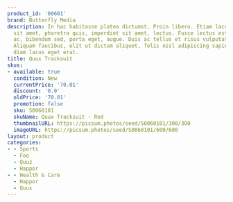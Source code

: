 ```yaml
---
product_id: '00601'
brand: Butterfly Media
description: In hac habitasse platea dictumst. Proin libero. Etiam lacus lorem, iaculis
  sit amet, pharetra quis, imperdiet sit amet, lectus. Fusce lectus est, accumsan
  ac, bibendum sed, porta eget, augue. Duis ac tellus et risus vulputate vehicula.
  Aliquam faucibus, elit ut dictum aliquet, felis nisl adipiscing sapien, sed malesuada
  diam lacus eget erat.
title: Quux Tracksuit
skus:
- available: true
  condition: New
  currentPrice: '70.01'
  discount: '0.0'
  oldPrice: '70.01'
  promotion: false
  sku: S0060101
  skuName: Quux Tracksuit - Red
  thumbnailURL: https://picsum.photos/seed/S0060101/300/300
  imageURL: https://picsum.photos/seed/S0060101/600/600
layout: product
categories:
- - Sports
  - Foo
  - Quuz
  - Happor
- - Health & Care
  - Happor
  - Quux
---
```

